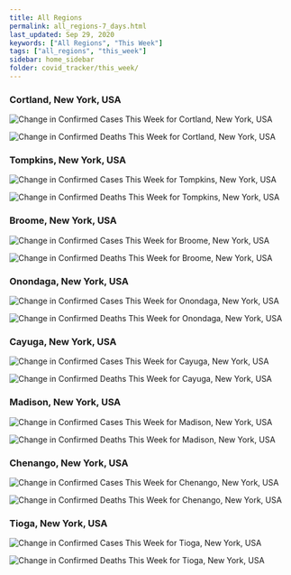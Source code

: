 ```yaml
---
title: All Regions
permalink: all_regions-7_days.html
last_updated: Sep 29, 2020
keywords: ["All Regions", "This Week"]
tags: ["all_regions", "this_week"]
sidebar: home_sidebar
folder: covid_tracker/this_week/
---
```


<h3>Cortland, New York, USA</h3>

![Change in Confirmed Cases This Week for Cortland, New York, USA](images/graphs/usa-new_york-cortland-delta_confirmed-7_days_graph.png)

![Change in Confirmed Deaths This Week for Cortland, New York, USA](images/graphs/usa-new_york-cortland-delta_deaths-7_days_graph.png)

<h3>Tompkins, New York, USA</h3>

![Change in Confirmed Cases This Week for Tompkins, New York, USA](images/graphs/usa-new_york-tompkins-delta_confirmed-7_days_graph.png)

![Change in Confirmed Deaths This Week for Tompkins, New York, USA](images/graphs/usa-new_york-tompkins-delta_deaths-7_days_graph.png)

<h3>Broome, New York, USA</h3>

![Change in Confirmed Cases This Week for Broome, New York, USA](images/graphs/usa-new_york-broome-delta_confirmed-7_days_graph.png)

![Change in Confirmed Deaths This Week for Broome, New York, USA](images/graphs/usa-new_york-broome-delta_deaths-7_days_graph.png)

<h3>Onondaga, New York, USA</h3>

![Change in Confirmed Cases This Week for Onondaga, New York, USA](images/graphs/usa-new_york-onondaga-delta_confirmed-7_days_graph.png)

![Change in Confirmed Deaths This Week for Onondaga, New York, USA](images/graphs/usa-new_york-onondaga-delta_deaths-7_days_graph.png)

<h3>Cayuga, New York, USA</h3>

![Change in Confirmed Cases This Week for Cayuga, New York, USA](images/graphs/usa-new_york-cayuga-delta_confirmed-7_days_graph.png)

![Change in Confirmed Deaths This Week for Cayuga, New York, USA](images/graphs/usa-new_york-cayuga-delta_deaths-7_days_graph.png)

<h3>Madison, New York, USA</h3>

![Change in Confirmed Cases This Week for Madison, New York, USA](images/graphs/usa-new_york-madison-delta_confirmed-7_days_graph.png)

![Change in Confirmed Deaths This Week for Madison, New York, USA](images/graphs/usa-new_york-madison-delta_deaths-7_days_graph.png)

<h3>Chenango, New York, USA</h3>

![Change in Confirmed Cases This Week for Chenango, New York, USA](images/graphs/usa-new_york-chenango-delta_confirmed-7_days_graph.png)

![Change in Confirmed Deaths This Week for Chenango, New York, USA](images/graphs/usa-new_york-chenango-delta_deaths-7_days_graph.png)

<h3>Tioga, New York, USA</h3>

![Change in Confirmed Cases This Week for Tioga, New York, USA](images/graphs/usa-new_york-tioga-delta_confirmed-7_days_graph.png)

![Change in Confirmed Deaths This Week for Tioga, New York, USA](images/graphs/usa-new_york-tioga-delta_deaths-7_days_graph.png)
